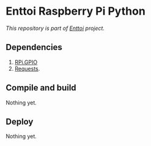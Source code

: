 # Enttoi Raspberry Pi Python

*This repository is part of [Enttoi](http://enttoi.github.io/) project.*

## Dependencies

1. [RPi.GPIO](https://pypi.python.org/pypi/RPi.GPIO) 
2. [Requests](http://www.python-requests.org/en/latest/). 

## Compile and build

Nothing yet.

## Deploy

Nothing yet.

